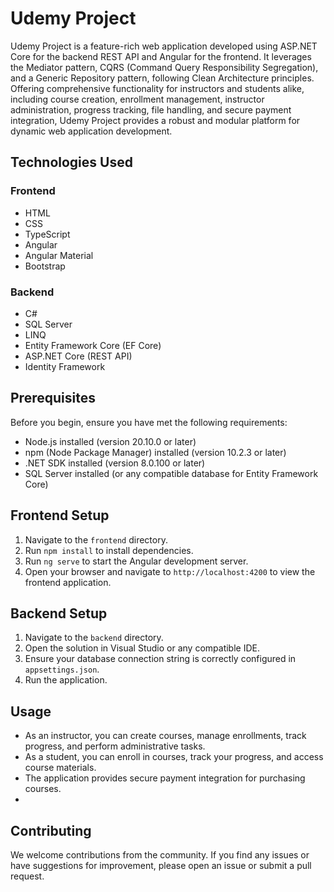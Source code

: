 # Udemy Project

Udemy Project is a feature-rich web application developed using ASP.NET Core for the backend REST API and Angular 
for the frontend. It leverages the Mediator pattern, CQRS (Command Query Responsibility Segregation),
and a Generic Repository pattern, following Clean Architecture principles. Offering comprehensive functionality for instructors and students alike,
including course creation, enrollment management, instructor administration, progress tracking, file handling, and secure payment integration,
Udemy Project provides a robust and modular platform for dynamic web application development.

## Technologies Used

### Frontend
- HTML
- CSS
- TypeScript
- Angular
- Angular Material
- Bootstrap

### Backend
- C#
- SQL Server
- LINQ
- Entity Framework Core (EF Core)
- ASP.NET Core (REST API)
- Identity Framework

## Prerequisites

Before you begin, ensure you have met the following requirements:

- Node.js installed (version 20.10.0 or later)
- npm (Node Package Manager) installed (version 10.2.3 or later)
- .NET SDK installed (version 8.0.100 or later)
- SQL Server installed (or any compatible database for Entity Framework Core)

## Frontend Setup

1. Navigate to the `frontend` directory.
2. Run `npm install` to install dependencies.
3. Run `ng serve` to start the Angular development server.
4. Open your browser and navigate to `http://localhost:4200` to view the frontend application.

## Backend Setup

1. Navigate to the `backend` directory.
2. Open the solution in Visual Studio or any compatible IDE.
3. Ensure your database connection string is correctly configured in `appsettings.json`.
4. Run the application.

## Usage

- As an instructor, you can create courses, manage enrollments, track progress, and perform administrative tasks.
- As a student, you can enroll in courses, track your progress, and access course materials.
- The application provides secure payment integration for purchasing courses.
- 
## Contributing
We welcome contributions from the community. If you find any issues or have suggestions for improvement, please open an issue or submit a pull request.

